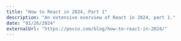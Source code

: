 ```yaml
---
title: "How to React in 2024, Part 1"
description: "An extensive overview of React in 2024, part 1."
date: "01/26/2024"
externalUrl: "https://povio.com/blog/how-to-react-in-2024/"
---
```


